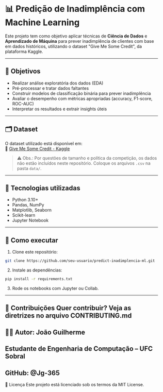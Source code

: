 # 📊 Predição de Inadimplência com Machine Learning

Este projeto tem como objetivo aplicar técnicas de **Ciência de Dados** e **Aprendizado de Máquina** para prever inadimplência de clientes com base em dados históricos, utilizando o dataset "Give Me Some Credit", da plataforma Kaggle.

---

## 📌 Objetivos
- Realizar análise exploratória dos dados (EDA)
- Pré-processar e tratar dados faltantes
- Construir modelos de classificação binária para prever inadimplência
- Avaliar o desempenho com métricas apropriadas (accuracy, F1-score, ROC-AUC)
- Interpretar os resultados e extrair insights úteis

---

## 🗂 Dataset
O dataset utilizado está disponível em:  
🔗 [Give Me Some Credit - Kaggle](https://www.kaggle.com/c/GiveMeSomeCredit/data)

> ⚠️ Obs.: Por questões de tamanho e política da competição, os dados não estão incluídos neste repositório. Coloque os arquivos `.csv` na pasta `data/`.

---

## 🧰 Tecnologias utilizadas
- Python 3.10+
- Pandas, NumPy
- Matplotlib, Seaborn
- Scikit-learn
- Jupyter Notebook

---

## 🚀 Como executar

1. Clone este repositório:
```bash
git clone https://github.com/seu-usuario/predict-inadimplencia-ml.git

```
2. Instale as dependências:
```bash
pip install -r requirements.txt

```
3. Rode os notebooks com Jupyter ou Collab.
---
🤝 Contribuições
Quer contribuir? Veja as diretrizes no arquivo CONTRIBUTING.md
---
🧑‍💻 Autor: João Guilherme
---
Estudante de Engenharia de Computação – UFC Sobral
---
GitHub: @Jg-365
---
📄 Licença
Este projeto está licenciado sob os termos da MIT License.
